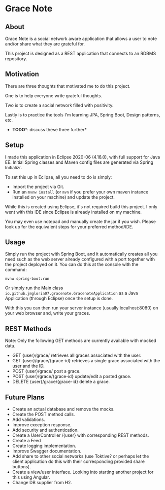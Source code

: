 # Grace Note

## About
Grace Note is a social network aware application that allows a user to note and/or share what they are grateful for.

This project is designed as a REST application that connects to an RDBMS repository.

## Motivation
There are three thoughts that motivated me to do this project.

One is to help everyone write grateful thoughts.

Two is to create a social network filled with positivity.

Lastly is to practice the tools I'm learning JPA, Spring Boot, Design patterns, etc.

- **TODO***: discuss these three further*

## Setup
I made this application in Eclipse 2020-06 (4.16.0), with full support for Java EE. Initial Spring classes and Maven config files are generated via Spring Initializr.

To set this up in Eclipse, all you need to do is simply:

- Import the project via Git.
- Run an `mvnw install` (or `mvn` if you prefer your own maven instance installed on your machine) and update the project.

While this is created using Eclipse, it's not required build this project. I only went with this IDE since Eclipse is already installed on my machine.

You may even use notepad and manually create the jar if you wish. Please look up for the equivalent steps for your preferred method/IDE.

## Usage 
Simply run the project with Spring Boot, and it automatically creates all you need such as the web server already configured with a port together with the project deployed on it. You can do this at the console with the command:

`mvnw spring-boot:run`

Or simply run the Main class `io.github.jmgloria07.gracenote.GracenoteApplication` as a Java Application (through Eclipse) once the setup is done.

With this you can then run your server instance (usually localhost:8080) on your web browser and, write your graces.

## REST Methods
Note: Only the following GET methods are currently available with mocked data.
- GET {user}/grace/ retrieves all graces associated with the user.
- GET {user}/grace/{grace-id} retrieves a single grace associated with the user and the ID.
- POST {user}/grace/ post a grace.
- POST {user}/grace/{grace-id} update/edit a posted grace.
- DELETE {user}/grace/{grace-id} delete a grace.

## Future Plans
- Create an actual database and remove the mocks.
- Create the POST method calls.
- Add validations.
- Improve exception response.
- Add security and authentication.
- Create a UserController /{user} with corresponding REST methods.
- Create a Feed
- Create logging implementation.
- Improve Swagger documentation.
- Add share to other social networks (use Toktive? or perhaps let the client application do this with their corresponding provided share buttons).
- Create a view/user interface. Looking into starting another project for this using Angular.
- Change DB supplier from H2.